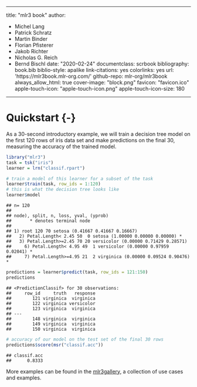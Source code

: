 
---
title: "mlr3 book"
author:
  - Michel Lang
  - Patrick Schratz
  - Martin Binder
  - Florian Pfisterer
  - Jakob Richter
  - Nicholas G. Reich
  - Bernd Bischl
date: "2020-02-24"
documentclass: scrbook
bibliography: book.bib
biblio-style: apalike
link-citations: yes
colorlinks: yes
url: 'https\://mlr3book.mlr-org.com/'
github-repo: mlr-org/mlr3book
always_allow_html: true
cover-image: "block.png"
favicon: "favicon.ico"
apple-touch-icon: "apple-touch-icon.png"
apple-touch-icon-size: 180
---

# Quickstart {-}

As a 30-second introductory example, we will train a decision tree model on the first 120 rows of iris data set and make predictions on the final 30, measuring the accuracy of the trained model.


```r
library("mlr3")
task = tsk("iris")
learner = lrn("classif.rpart")

# train a model of this learner for a subset of the task
learner$train(task, row_ids = 1:120)
# this is what the decision tree looks like
learner$model
```

```
## n= 120 
## 
## node), split, n, loss, yval, (yprob)
##       * denotes terminal node
## 
## 1) root 120 70 setosa (0.41667 0.41667 0.16667)  
##   2) Petal.Length< 2.45 50  0 setosa (1.00000 0.00000 0.00000) *
##   3) Petal.Length>=2.45 70 20 versicolor (0.00000 0.71429 0.28571)  
##     6) Petal.Length< 4.95 49  1 versicolor (0.00000 0.97959 0.02041) *
##     7) Petal.Length>=4.95 21  2 virginica (0.00000 0.09524 0.90476) *
```

```r
predictions = learner$predict(task, row_ids = 121:150)
predictions
```

```
## <PredictionClassif> for 30 observations:
##     row_id     truth   response
##        121 virginica  virginica
##        122 virginica versicolor
##        123 virginica  virginica
## ---                            
##        148 virginica  virginica
##        149 virginica  virginica
##        150 virginica  virginica
```

```r
# accuracy of our model on the test set of the final 30 rows
predictions$score(msr("classif.acc"))
```

```
## classif.acc 
##      0.8333
```

More examples can be found in the [mlr3gallery](https://mlr3gallery.mlr-org.com), a collection of use cases and examples.
